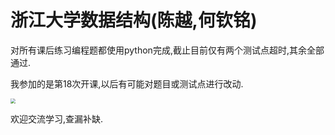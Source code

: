 # 浙江大学数据结构(陈越,何钦铭)

 

[中国大学MOOC课程]: (https://www.icourse163.org/course/ZJU-93001)	"中国大学MOOC课程"
[PTA课后练习]: (https://pintia.cn/)	"PTA课后练习"

对所有课后练习编程题都使用python完成,截止目前仅有两个测试点超时,其余全部通过.

我参加的是第18次开课,以后有可能对题目或测试点进行改动.

<img src="C:\Users\86155\AppData\Roaming\Typora\typora-user-images\image-20220822144852999.png" style="zoom: 50%;" />

欢迎交流学习,查漏补缺.



